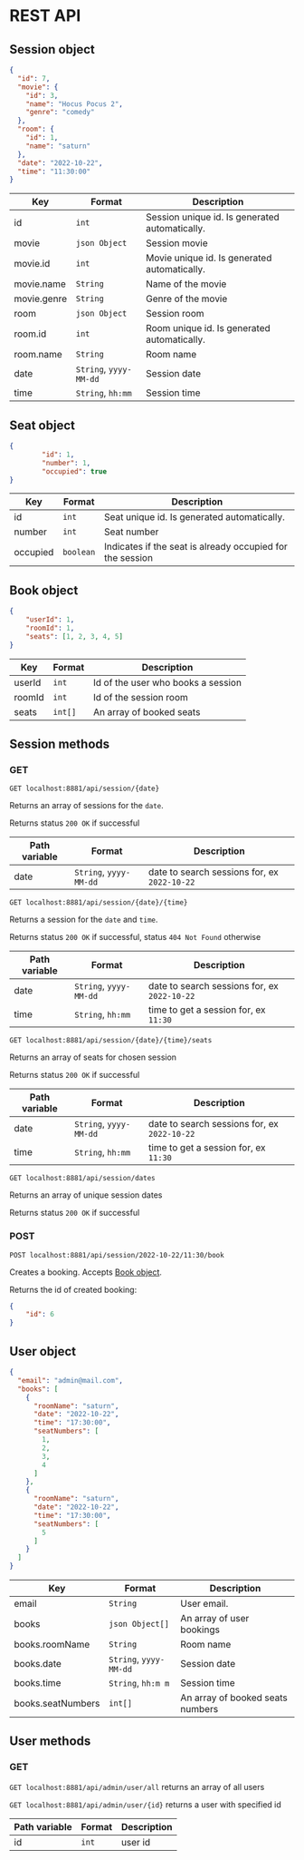 # REST API

## Session object

```json
{
  "id": 7,
  "movie": {
    "id": 3,
    "name": "Hocus Pocus 2",
    "genre": "comedy"
  },
  "room": {
    "id": 1,
    "name": "saturn"
  },
  "date": "2022-10-22",
  "time": "11:30:00"
}
```

| Key         | Format                 | Description                                    |
|-------------|------------------------|------------------------------------------------|
| id          | `int`                  | Session unique id. Is generated automatically. |
| movie       | `json Object`          | Session movie                                  |
| movie.id    | `int`                  | Movie unique id. Is generated automatically.   |
| movie.name  | `String`               | Name of the movie                              |
| movie.genre | `String`               | Genre of the movie                             |
| room        | `json Object`          | Session room                                   |
| room.id     | `int`                  | Room unique id. Is generated automatically.    |
| room.name   | `String`               | Room name                                      |
| date        | `String`, `yyyy-MM-dd` | Session date                                   |
| time        | `String`, `hh:mm`      | Session time                                   |

## Seat object

```json
{
        "id": 1,
        "number": 1,
        "occupied": true
}
```

| Key         | Format                 | Description                                               |
|-------------|------------------------|-----------------------------------------------------------|
| id          | `int`                  | Seat unique id. Is generated automatically.               |
| number      | `int`                  | Seat number                                               |
| occupied    | `boolean`              | Indicates if the seat is already occupied for the session |

## Book object

```json
{
    "userId": 1,
    "roomId": 1,
    "seats": [1, 2, 3, 4, 5]
}
```

| Key    | Format  | Description                        |
|--------|---------|------------------------------------|
| userId | `int`   | Id of the user who books a session |
| roomId | `int`   | Id of the session room             |
| seats  | `int[]` | An array of booked seats           |

## Session methods

### GET

`GET localhost:8881/api/session/{date}`

Returns an array of sessions for the `date`.

Returns status `200 OK` if successful

| Path variable | Format                 | Description                                  |
|---------------|------------------------|----------------------------------------------|
| date          | `String`, `yyyy-MM-dd` | date to search sessions for, ex `2022-10-22` |

`GET localhost:8881/api/session/{date}/{time}`

Returns a session for the `date` and `time`.

Returns status `200 OK` if successful, status `404 Not Found` otherwise

| Path variable | Format                 | Description                                  |
|---------------|------------------------|----------------------------------------------|
| date          | `String`, `yyyy-MM-dd` | date to search sessions for, ex `2022-10-22` |
| time          | `String`, `hh:mm`      | time to get a session for, ex `11:30`        |

`GET localhost:8881/api/session/{date}/{time}/seats`

Returns an array of seats for chosen session

Returns status `200 OK` if successful

| Path variable | Format                 | Description                                  |
|---------------|------------------------|----------------------------------------------|
| date          | `String`, `yyyy-MM-dd` | date to search sessions for, ex `2022-10-22` |
| time          | `String`, `hh:mm`      | time to get a session for, ex `11:30`        |

`GET localhost:8881/api/session/dates`

Returns an array of unique session dates

Returns status `200 OK` if successful

### POST

`POST localhost:8881/api/session/2022-10-22/11:30/book`

Creates a booking. Accepts [Book object](#Book-object).

Returns the id of created booking:
```json
{
    "id": 6
}
```

## User object

```json
{
  "email": "admin@mail.com",
  "books": [
    {
      "roomName": "saturn",
      "date": "2022-10-22",
      "time": "17:30:00",
      "seatNumbers": [
        1,
        2,
        3,
        4
      ]
    },
    {
      "roomName": "saturn",
      "date": "2022-10-22",
      "time": "17:30:00",
      "seatNumbers": [
        5
      ]
    }
  ]
}
```

| Key               | Format                 | Description                      |
|-------------------|------------------------|----------------------------------|
| email             | `String`               | User email.                      |
| books             | `json Object[]`        | An array of user bookings        |
| books.roomName    | `String`               | Room name                        |
| books.date        | `String`, `yyyy-MM-dd` | Session date                     |
| books.time        | `String`, `hh:m m`     | Session time                     |
| books.seatNumbers | `int[]`                | An array of booked seats numbers |

## User methods

### GET

`GET localhost:8881/api/admin/user/all`
returns an array of all users

`GET localhost:8881/api/admin/user/{id}`
returns a user with specified id

| Path variable | Format | Description |
|---------------|--------|-------------|
| id            | `int`  | user id     |